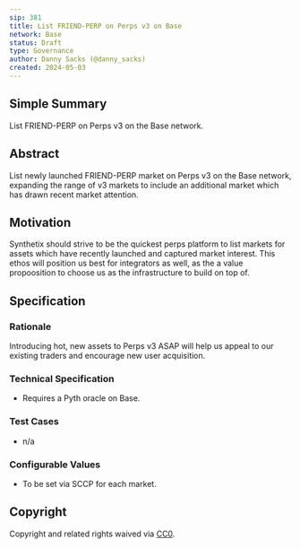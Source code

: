 ```yaml
---
sip: 381
title: List FRIEND-PERP on Perps v3 on Base
network: Base
status: Draft
type: Governance
author: Danny Sacks (@danny_sacks)
created: 2024-05-03
---
```


## Simple Summary

List FRIEND-PERP on Perps v3 on the Base network.

## Abstract

List newly launched FRIEND-PERP market on Perps v3 on the Base network, expanding the range of v3 markets to include an additional market which has drawn recent market attention.

## Motivation

Synthetix should strive to be the quickest perps platform to list markets for assets which have recently launched and captured market interest. This ethos will position us best for integrators as well, as the a value propoosition to choose us as the infrastructure to build on top of.


## Specification

### Rationale

Introducing hot, new assets to Perps v3 ASAP will help us appeal to our existing traders and encourage new user acquisition.

### Technical Specification

- Requires a Pyth oracle on Base.

### Test Cases

- n/a

### Configurable Values

- To be set via SCCP for each market.

## Copyright

Copyright and related rights waived via [CC0](https://creativecommons.org/publicdomain/zero/1.0/).
